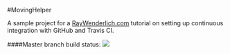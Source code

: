 #MovingHelper

A sample project for a [RayWenderlich.com](http://www.raywenderlich.com) tutorial on setting up continuous integration with GitHub and Travis CI.

####Master branch build status:
![](https://travis-ci.org/hccpeng/MovingHelper.svg?branch=master)
